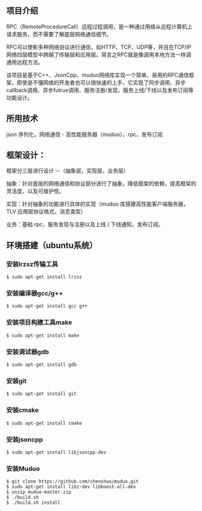 ﻿
## 项目介绍

RPC（RemoteProcedureCall）远程过程调用，是一种通过用络从远程计算机上请求服务，而不需要了解底层网络通信细节。

RPC可以使影多种网络协议进行通信，如HTTP、TCP、UDP等，并且在TCP/IP网络四层模型中跨越了传输层和应用层。简言之RPC就是像调用本地方法一样调通用远程方法。

该项目是基于C++、JsonCpp、muduo网络库实现一个简单、易用的RPC通信框架，即使是不懂网络的开发者也可以很快速的上手，它实现了同步调用、异步callback调用、异步futrue调用、服务注册/发现，服务上线/下线以及发布订阅等功能设计。


## 所用技术
json 序列化，网络通信 - 高性能服务器（muduo），rpc，发布订阅

## 框架设计：
框架分三层进行设计 --（抽象层，实现层，业务层）

抽象：针对底层的网络通信和协议部分进行了抽象，降低框架的依赖，提高框架的灵活度，以及可维护性。

实现：针对抽象的功能进行具体的实现（muduo 库搭建高性能客户端服务器，TLV 应用层协议格式，消息类型）

业务：基础 rpc，服务发现与注册以及上线 / 下线通知，发布订阅。


## 环境搭建（ubuntu系统）
### 安装lrzsz传输工具

```
$ sudo apt-get install lrzsz
```

### 安装编译器gcc/g++

```
$ sudo apt-get install gcc g++
```

### 安装项目构建工具make

```
$ sudo apt-get install make
```
### 安装调试器gdb

```
$ sudo apt-get install gdb
```
### 安装git

```
$ sudo apt-get install git
```
### 安装cmake

```
$ sudo apt-get install cmake
```
### 安装jsoncpp
```
$ sudo apt-get install libjsoncpp-dev
```
### 安装Muduo

```
$ git clone https://github.com/chenshuo/muduo.git
$ sudo apt-get install libz-dev libboost-all-dev
$ unzip muduo-master.zip
$ ./build.sh
$ ./build.sh install
```

